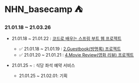 # NHN_basecamp :tent:

### 21.01.18 ~ 21.03.26

- 21.01.18 ~ 21.01.22 : [코드로 배우는 스프링 부트 웹 프로젝트](https://github.com/samuel950523/NHN_basecamp/tree/master/SpringBootWithCode)
  - :white_check_mark: 21.01.18 ~ 21.01.19 : [2.Guestbook(방명록) 프로젝트](https://github.com/samuel950523/NHN_basecamp/tree/master/SpringBootWithCode/2.guestbook) 
  - :white_check_mark: 21.01.20 ~ 21.01.21 : [4.Movie Review(영화 리뷰) 프로젝트](https://github.com/samuel950523/NHN_basecamp/tree/master/SpringBootWithCode/4.MovieReview)

- 21.01.25 ~ : 식당 좌석 예약 서비스
  - 21.01.25 ~ 21.02.01: 기획
